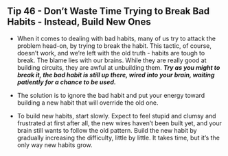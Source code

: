 ## Tip 46 - Don’t Waste Time Trying to Break Bad Habits - Instead, Build New Ones

- When it comes to dealing with bad habits, many of us try to attack the problem head-on, by trying to break the habit. This tactic, of course, doesn’t work, and we’re left with the old truth - habits are tough to break. The blame lies with our brains. While they are really good at building circuits, they are awful at unbuilding them. ***Try as you might to break it, the bad habit is still up there, wired into your brain, waiting patiently for a chance to be used.***

- The solution is to ignore the bad habit and put your energy toward building a new habit that will override the old one.

- To build new habits, start slowly. Expect to feel stupid and clumsy and frustrated at first after all, the new wires haven’t been built yet, and your brain still wants to follow the old pattern. Build the new habit by gradually increasing the difficulty, little by little. It takes time, but it’s the only way new habits grow.